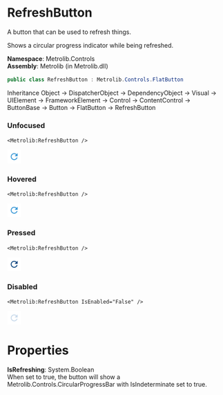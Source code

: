 # RefreshButton  

A button that can be used to refresh things.

Shows a circular progress indicator while being refreshed.

**Namespace**: Metrolib.Controls  
**Assembly**: Metrolib (in Metrolib.dll)  

```C#
public class RefreshButton : Metrolib.Controls.FlatButton
```

Inheritance Object -> DispatcherObject -> DependencyObject -> Visual -> UIElement -> FrameworkElement -> Control -> ContentControl -> ButtonBase -> Button -> FlatButton -> RefreshButton
### Unfocused

```xaml
<Metrolib:RefreshButton />

```
![Image of RefreshButton, Unfocused](Unfocused.png)

### Hovered

```xaml
<Metrolib:RefreshButton />

```
![Image of RefreshButton, Hovered](Hovered.png)

### Pressed

```xaml
<Metrolib:RefreshButton />

```
![Image of RefreshButton, Pressed](Pressed.png)

### Disabled

```xaml
<Metrolib:RefreshButton IsEnabled="False" />

```
![Image of RefreshButton, Disabled](Disabled.png)

# Properties  

**IsRefreshing**: System.Boolean  
When set to true, the button will show a Metrolib.Controls.CircularProgressBar with
                IsIndeterminate
                set to true.

